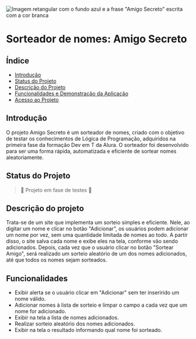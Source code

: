 ![Imagem retangular com o fundo azul e a frase "Amigo Secreto" escrita com a cor branca](https://github.com/user-attachments/assets/6eda7243-7fe0-4d44-beee-22dc6977faa9)
# Sorteador de nomes: Amigo Secreto 


## Índice 
* [Introdução](#Introdução)
* [Status do Projeto](#status-do-Projeto)
* [Descrição do Projeto](#descrição-do-projeto)
* [Funcionalidades e Demonstração da Aplicação](#funcionalidades-e-demonstração-da-aplicação)
* [Acesso ao Projeto](#acesso-ao-projeto)


## Introdução
   O projeto Amigo Secreto é um sorteador de nomes, criado com o objetivo de testar os conhecimentos de Lógica de Programação, adquiridos na primeira fase da formação Dev em T da Alura. 
   O sorteador foi desenvolvido para ser uma forma rápida, automatizada e eficiente de sortear nomes aleatoriamente.


## Status do Projeto
> :construction: Projeto em fase de testes :construction:


## Descrição do projeto 
   Trata-se de um site que implementa um sorteio simples e eficiente. Nele, ao digitar um nome e clicar no botão "Adicionar", os usuários podem adicionar um nome por vez, sem uma quantidade limitada de nomes ao todo. A partir disso, o site salva cada nome e exibe eles na tela, conforme vão sendo adicionados. Depois, cada vez que o usuário clicar no botão "Sortear Amigo", será realizado um sorteio aleatório de um dos nomes adicionados, até que todos os nomes sejam sorteados.


## Funcionalidades
- Exibir alerta se o usuário clicar em "Adicionar" sem ter inserirido um nome válido.
- Adicionar nomes à lista de sorteio e limpar o campo a cada vez que um nome for adicionado.
- Exibir na tela a lista de nomes adicionados.
- Realizar sorteio aleatório dos nomes adicionados.
- Exibir na tela o resultado informando qual nome foi sorteado.
